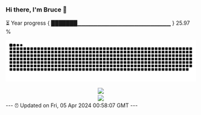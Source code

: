 ### Hi there, I'm Bruce 👋
⏳ Year progress { ███████▁▁▁▁▁▁▁▁▁▁▁▁▁▁▁▁▁▁▁▁▁▁▁ } 25.97 %

![](https://raw.githubusercontent.com/Swiftie13st/Swiftie13st/main/assets/github-contribution-grid-snake-dark.svg)


<div align="center"> <img src="https://metrics.lecoq.io/Swiftie13st?template=classic&config.timezone=Asia%2FShanghai"> </div>

<div align="center"> <img src="https://github-readme-streak-stats.herokuapp.com/?user=Swiftie13st" /> </div>
---
⏰ Updated on Fri, 05 Apr 2024 00:58:07 GMT
---


